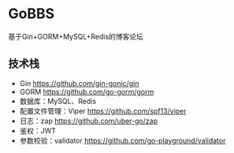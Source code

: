 # GoBBS
基于Gin+GORM+MySQL+Redis的博客论坛
## 技术栈
- Gin https://github.com/gin-gonic/gin
- GORM https://github.com/go-gorm/gorm
- 数据库：MySQL、Redis
- 配置文件管理：Viper https://github.com/spf13/viper
- 日志：zap https://github.com/uber-go/zap
- 鉴权：JWT
- 参数校验：validator https://github.com/go-playground/validator
